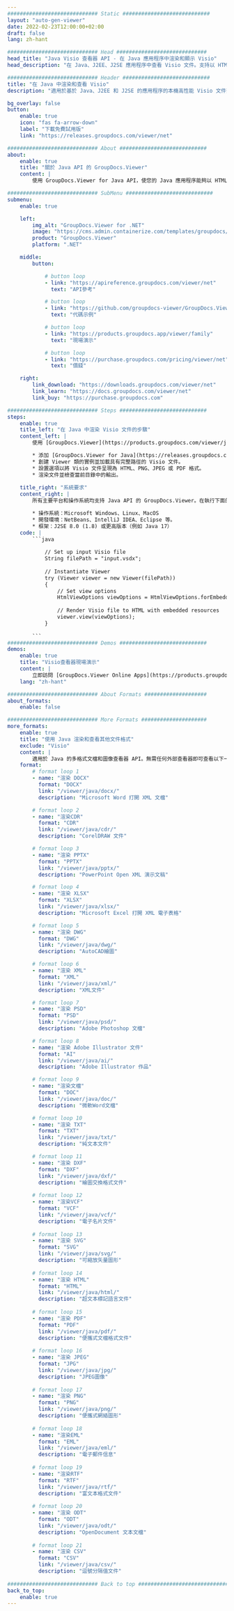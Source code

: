 ```yaml
---
############################# Static ############################
layout: "auto-gen-viewer"
date: 2022-02-23T12:00:00+02:00
draft: false
lang: zh-hant

############################# Head #############################
head_title: "Java Visio 查看器 API - 在 Java 應用程序中渲染和顯示 Visio"
head_description: "在 Java、J2EE、J2SE 應用程序中查看 Visio 文件。支持以 HTML、PDF 或圖像模式查看 170 多種文檔和圖像文件格式，並具有管理文檔查看選項的高級功能。"

############################# Header ############################
title: "在 Java 中渲染和查看 Visio" 
description: "適用於基於 Java、J2EE 和 J2SE 的應用程序的本機高性能 Visio 文件查看器 API，支持多種附加功能來自定義輸出文檔格式的外觀。" 

bg_overlay: false
button:
    enable: true
    icon: "fas fa-arrow-down"
    label: "下載免費試用版"
    link: "https://releases.groupdocs.com/viewer/net"

############################# About ############################
about:
    enable: true
    title: "關於 Java API 的 GroupDocs.Viewer" 
    content: |
        使用 GroupDocs.Viewer for Java API，使您的 Java 應用程序能夠以 HTML、PDF 或圖像模式顯示超過 170 種文件格式，無需安裝任何其他軟件；例如 Microsoft Office、Apache Open Office、Adobe Acrobat Reader 等。開發人員可以在 Java 應用程序中輕鬆查看所有流行的圖像和文檔類型，包括 Microsoft Office、OpenDocument、HTML、PDF、Archive、圖表、Photoshop、AutoCAD 和編程語言格式快速且最高質量的渲染。

############################# SubMenu ############################
submenu:
    enable: true

    left:
        img_alt: "GroupDocs.Viewer for .NET"
        image: "https://cms.admin.containerize.com/templates/groupdocs/images/product-logos/90x90-noborder/groupdocs-viewer-net.png"
        product: "GroupDocs.Viewer"
        platform: ".NET"

    middle:
        button:

            # button loop
            - link: "https://apireference.groupdocs.com/viewer/net"
              text: "API參考"

            # button loop
            - link: "https://github.com/groupdocs-viewer/GroupDocs.Viewer-for-.NET"
              text: "代碼示例"

            # button loop
            - link: "https://products.groupdocs.app/viewer/family"
              text: "現場演示"

            # button loop
            - link: "https://purchase.groupdocs.com/pricing/viewer/net"
              text: "價錢"

    right:
        link_download: "https://downloads.groupdocs.com/viewer/net"
        link_learn: "https://docs.groupdocs.com/viewer/net"
        link_buy: "https://purchase.groupdocs.com"

############################# Steps ############################
steps:
    enable: true
    title_left: "在 Java 中渲染 Visio 文件的步驟" 
    content_left: |
        使用 [GroupDocs.Viewer](https://products.groupdocs.com/viewer/java/)，您只需幾個步驟即可將 Visio 呈現為 HTML、JPEG、PNG 或 PDF。

        * 添加 [GroupDocs.Viewer for Java](https://releases.groupdocs.com/viewer/java/) 作為項目的依賴項。 
        * 創建 Viewer 類的實例並加載具有完整路徑的 Visio 文件。 
        * 設置選項以將 Visio 文件呈現為 HTML、PNG、JPEG 或 PDF 格式。 
        * 渲染文件並檢查當前目錄中的輸出。 
        
    title_right: "系統要求" 
    content_right: |
        所有主要平台和操作系統均支持 Java API 的 GroupDocs.Viewer。在執行下面的代碼之前，請確保您的系統上安裝了以下先決條件。

        * 操作系統：Microsoft Windows、Linux、MacOS 
        * 開發環境：NetBeans、IntelliJ IDEA、Eclipse 等。 
        * 框架：J2SE 8.0 (1.8) 或更高版本（例如 Java 17） 
    code: |
        ```java
                        
            // Set up input Visio file
            String filePath = "input.vsdx";
        
            // Instantiate Viewer
            try (Viewer viewer = new Viewer(filePath))
            {
            	// Set view options 
            	HtmlViewOptions viewOptions = HtmlViewOptions.forEmbeddedResources();
                    
            	// Render Visio file to HTML with embedded resources
            	viewer.view(viewOptions);
            }
             
        ```
############################# Demos ############################
demos:
    enable: true
    title: "Visio查看器現場演示"
    content: |
        立即訪問 [GroupDocs.Viewer Online Apps](https://products.groupdocs.app/viewer/visio) 網站查看 Visio 文件。
    lang: "zh-hant"

############################# About Formats ####################
about_formats:
    enable: false

############################# More Formats #####################
more_formats:
    enable: true
    title: "使用 Java 渲染和查看其他文件格式"
    exclude: "Visio"
    content: |
        適用於 Java 的多格式文檔和圖像查看器 API。無需任何外部查看器即可查看以下一些流行的文件格式。
    format: 
        # format loop 1
        - name: "渲染 DOCX"
          format: "DOCX"
          link: "/viewer/java/docx/"
          description: "Microsoft Word 打開 XML 文檔" 

        # format loop 2
        - name: "渲染CDR" 
          format: "CDR"
          link: "/viewer/java/cdr/"
          description: "CorelDRAW 文件" 

        # format loop 3
        - name: "渲染 PPTX"
          format: "PPTX"
          link: "/viewer/java/pptx/"
          description: "PowerPoint Open XML 演示文稿" 

        # format loop 4
        - name: "渲染 XLSX"
          format: "XLSX"
          link: "/viewer/java/xlsx/"
          description: "Microsoft Excel 打開 XML 電子表格" 

        # format loop 5
        - name: "渲染 DWG"
          format: "DWG"
          link: "/viewer/java/dwg/"
          description: "AutoCAD繪圖"

        # format loop 6
        - name: "渲染 XML"
          format: "XML"
          link: "/viewer/java/xml/"
          description: "XML文件"

        # format loop 7
        - name: "渲染 PSD"
          format: "PSD"
          link: "/viewer/java/psd/"
          description: "Adobe Photoshop 文檔"

        # format loop 8
        - name: "渲染 Adob​​e Illustrator 文件"
          format: "AI"
          link: "/viewer/java/ai/"
          description: "Adobe Illustrator 作品"

        # format loop 9
        - name: "渲染文檔"
          format: "DOC"
          link: "/viewer/java/doc/"
          description: "微軟Word文檔" 

        # format loop 10
        - name: "渲染 TXT" 
          format: "TXT"
          link: "/viewer/java/txt/"
          description: "純文本文件" 

        # format loop 11
        - name: "渲染 DXF" 
          format: "DXF"
          link: "/viewer/java/dxf/"
          description: "繪圖交換格式文件"  
          
        # format loop 12
        - name: "渲染VCF"
          format: "VCF"
          link: "/viewer/java/vcf/"
          description: "電子名片文件"  
              
        # format loop 13
        - name: "渲染 SVG"
          format: "SVG"
          link: "/viewer/java/svg/"
          description: "可縮放矢量圖形" 
          
        # format loop 14
        - name: "渲染 HTML"
          format: "HTML"
          link: "/viewer/java/html/"
          description: "超文本標記語言文件" 
          
        # format loop 15
        - name: "渲染 PDF"
          format: "PDF"
          link: "/viewer/java/pdf/"
          description: "便攜式文檔格式文件"
          
        # format loop 16
        - name: "渲染 JPEG"
          format: "JPG"
          link: "/viewer/java/jpg/"
          description: "JPEG圖像"
          
        # format loop 17
        - name: "渲染 PNG"
          format: "PNG"
          link: "/viewer/java/png/"
          description: "便攜式網絡圖形" 
          
        # format loop 18
        - name: "渲染EML"
          format: "EML"
          link: "/viewer/java/eml/"
          description: "電子郵件信息" 
          
        # format loop 19
        - name: "渲染RTF"
          format: "RTF"
          link: "/viewer/java/rtf/"
          description: "富文本格式文件" 
          
        # format loop 20
        - name: "渲染 ODT"
          format: "ODT"
          link: "/viewer/java/odt/"
          description: "OpenDocument 文本文檔" 
          
        # format loop 21
        - name: "渲染 CSV"
          format: "CSV"
          link: "/viewer/java/csv/"
          description: "逗號分隔值文件" 
          
############################# Back to top ###############################
back_to_top:
    enable: true
---
```


